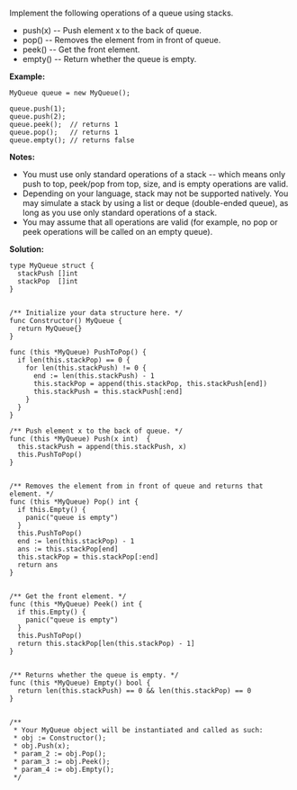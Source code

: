 Implement the following operations of a queue using stacks.

- push(x) -- Push element x to the back of queue.
- pop() -- Removes the element from in front of queue.
- peek() -- Get the front element.
- empty() -- Return whether the queue is empty.

**Example:**

```
MyQueue queue = new MyQueue();

queue.push(1);
queue.push(2);  
queue.peek();  // returns 1
queue.pop();   // returns 1
queue.empty(); // returns false
```

**Notes:**

- You must use only standard operations of a stack -- which means only push to top, peek/pop from top, size, and is empty operations are valid.
- Depending on your language, stack may not be supported natively. You may simulate a stack by using a list or deque (double-ended queue), as long as you use only standard operations of a stack.
- You may assume that all operations are valid (for example, no pop or peek operations will be called on an empty queue).

**Solution:**

```golang
type MyQueue struct {
  stackPush []int
  stackPop  []int
}


/** Initialize your data structure here. */
func Constructor() MyQueue {
  return MyQueue{}
}

func (this *MyQueue) PushToPop() {
  if len(this.stackPop) == 0 {
    for len(this.stackPush) != 0 {
      end := len(this.stackPush) - 1
      this.stackPop = append(this.stackPop, this.stackPush[end])
      this.stackPush = this.stackPush[:end]
    }
  }
}

/** Push element x to the back of queue. */
func (this *MyQueue) Push(x int)  {
  this.stackPush = append(this.stackPush, x)
  this.PushToPop()
}


/** Removes the element from in front of queue and returns that element. */
func (this *MyQueue) Pop() int {
  if this.Empty() {
    panic("queue is empty")
  }
  this.PushToPop()
  end := len(this.stackPop) - 1
  ans := this.stackPop[end]
  this.stackPop = this.stackPop[:end]
  return ans
}


/** Get the front element. */
func (this *MyQueue) Peek() int {
  if this.Empty() {
    panic("queue is empty")
  }
  this.PushToPop()
  return this.stackPop[len(this.stackPop) - 1]
}


/** Returns whether the queue is empty. */
func (this *MyQueue) Empty() bool {
  return len(this.stackPush) == 0 && len(this.stackPop) == 0
}


/**
 * Your MyQueue object will be instantiated and called as such:
 * obj := Constructor();
 * obj.Push(x);
 * param_2 := obj.Pop();
 * param_3 := obj.Peek();
 * param_4 := obj.Empty();
 */
```
